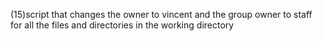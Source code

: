 (15)script that changes the owner to vincent and the group owner to staff for all the files and directories in the working directory
